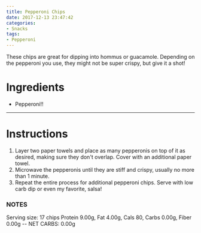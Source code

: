 ```yaml
---
title: Pepperoni Chips
date: 2017-12-13 23:47:42
categories:
- Snacks
tags:
- Pepperoni
---
```


These chips are great for dipping into hommus or guacamole. Depending on the pepperoni you use, they might not be super crispy, but give it a shot!

<!--more-->

# Ingredients
- Pepperoni!!

---

# Instructions 
1. Layer two paper towels and place as many pepperonis on top of it as desired, making sure they don't overlap. Cover with an additional paper towel.
2. Microwave the pepperonis until they are stiff and crispy, usually no more than 1 minute.
3. Repeat the entire process for additional pepperoni chips. Serve with low carb dip or even my favorite, salsa!

### NOTES
Serving size: 17 chips
Protein 9.00g, Fat 4.00g, Cals 80, Carbs 0.00g, Fiber 0.00g -- NET CARBS: 0.00g

